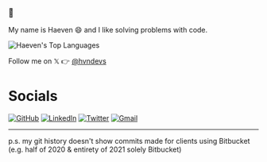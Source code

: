 ### 👋

My name is Haeven 😄
and I like solving problems with code.

<!--
**Haeven/Haeven** is a ✨ _special_ ✨ repository because its `README.md` (this file) appears on your GitHub profile.

Here are some ideas to get you started:

- 🔭 I’m currently working on ...
- 🌱 I’m currently learning ...
- 👯 I’m looking to collaborate on ...
- 🤔 I’m looking for help with ...
- 💬 Ask me about ...
- 📫 How to reach me: ...
- 😄 Pronouns: ...
- ⚡ Fun fact: ...
-->
![Haeven's Top Languages](https://github-readme-stats.vercel.app/api/top-langs/?username=Haeven&theme=dark&show_icons=true&hide_border=true&layout=compact)

Follow me on 𝕏 👉 [@hvndevs](https://twitter.com/hvndevs)

# Socials

[![GitHub](https://img.shields.io/badge/github-%23121011.svg?style=for-the-badge&logo=github&logoColor=white)](https://github.com/Haeven)
[![LinkedIn](https://img.shields.io/badge/linkedin-%230077B5.svg?style=for-the-badge&logo=linkedin&logoColor=white)](https://linkedin.com/in/Haeven)
[![Twitter](https://img.shields.io/badge/hvndevs-%231DA1F2.svg?style=for-the-badge&logo=Twitter&logoColor=white)](https://twitter.com/hvndevs)
[![Gmail](https://img.shields.io/badge/Gmail-D14836?style=for-the-badge&logo=gmail&logoColor=white)](mailto:haevendevs@gmail.com)

---

p.s. my git history doesn't show commits made for clients using Bitbucket (e.g. half of 2020 & entirety of 2021 solely Bitbucket)
